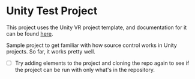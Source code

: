 # Unity Test Project

This project uses the Unity VR project template, and documentation for it can be found [here](https://docs.unity3d.com/Manual/xr-template-vr.html).

Sample project to get familiar with how source control works in Unity projects. So far, it works pretty well. 

- [ ] Try adding elements to the project and cloning the repo again to see if the project can be run with only what's in the repository.
